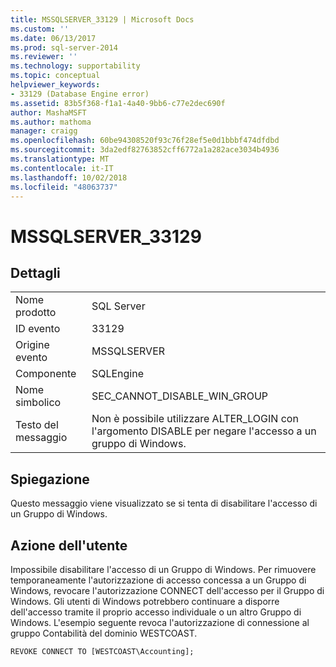 ```yaml
---
title: MSSQLSERVER_33129 | Microsoft Docs
ms.custom: ''
ms.date: 06/13/2017
ms.prod: sql-server-2014
ms.reviewer: ''
ms.technology: supportability
ms.topic: conceptual
helpviewer_keywords:
- 33129 (Database Engine error)
ms.assetid: 83b5f368-f1a1-4a40-9bb6-c77e2dec690f
author: MashaMSFT
ms.author: mathoma
manager: craigg
ms.openlocfilehash: 60be94308520f93c76f28ef5e0d1bbbf474dfdbd
ms.sourcegitcommit: 3da2edf82763852cff6772a1a282ace3034b4936
ms.translationtype: MT
ms.contentlocale: it-IT
ms.lasthandoff: 10/02/2018
ms.locfileid: "48063737"
---
```

# <a name="mssqlserver33129"></a>MSSQLSERVER_33129
    
## <a name="details"></a>Dettagli  
  
|||  
|-|-|  
|Nome prodotto|SQL Server|  
|ID evento|33129|  
|Origine evento|MSSQLSERVER|  
|Componente|SQLEngine|  
|Nome simbolico|SEC_CANNOT_DISABLE_WIN_GROUP|  
|Testo del messaggio|Non è possibile utilizzare ALTER_LOGIN con l'argomento DISABLE per negare l'accesso a un gruppo di Windows.|  
  
## <a name="explanation"></a>Spiegazione  
 Questo messaggio viene visualizzato se si tenta di disabilitare l'accesso di un Gruppo di Windows.  
  
## <a name="user-action"></a>Azione dell'utente  
 Impossibile disabilitare l'accesso di un Gruppo di Windows. Per rimuovere temporaneamente l'autorizzazione di accesso concessa a un Gruppo di Windows, revocare l'autorizzazione CONNECT dell'accesso per il Gruppo di Windows. Gli utenti di Windows potrebbero continuare a disporre dell'accesso tramite il proprio accesso individuale o un altro Gruppo di Windows. L'esempio seguente revoca l'autorizzazione di connessione al gruppo Contabilità del dominio WESTCOAST.  
  
```tsql  
REVOKE CONNECT TO [WESTCOAST\Accounting];  
```  
  
  
